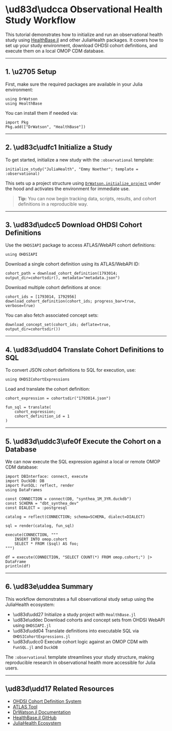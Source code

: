 # \ud83d\udcca Observational Health Study Workflow

This tutorial demonstrates how to initialize and run an observational health study using [HealthBase.jl](https://github.com/JuliaHealth/HealthBase.jl) and other JuliaHealth packages. It covers how to set up your study environment, download OHDSI cohort definitions, and execute them on a local OMOP CDM database.

---

## 1. \u2705 Setup

First, make sure the required packages are available in your Julia environment:

```@jldoctest
using DrWatson
using HealthBase
```

You can install them if needed via:

```@jldoctest
import Pkg
Pkg.add(["DrWatson", "HealthBase"])
```

---

## 2. \ud83c\udfc1 Initialize a Study

To get started, initialize a new study with the `:observational` template:

```@jldoctest
initialize_study("JuliaHealth", "Emmy Noether"; template = :observational)
```

This sets up a project structure using [`DrWatson.initialize_project`](https://juliadynamics.github.io/DrWatson.jl/dev/project/) under the hood and activates the environment for immediate use.

> **Tip:** You can now begin tracking data, scripts, results, and cohort definitions in a reproducible way.

---

## 3. \ud83d\udcc5 Download OHDSI Cohort Definitions

Use the `OHDSIAPI` package to access ATLAS/WebAPI cohort definitions:

```@jldoctest
using OHDSIAPI
```

Download a single cohort definition using its ATLAS/WebAPI ID:

```@jldoctest
cohort_path = download_cohort_definition(1793014; output_dir=cohortsdir(), metadata="metadata.json")
```

Download multiple cohort definitions at once:

```@jldoctest
cohort_ids = [1793014, 1792956]
download_cohort_definition(cohort_ids; progress_bar=true, verbose=true)
```

You can also fetch associated concept sets:

```@jldoctest
download_concept_set(cohort_ids; deflate=true, output_dir=cohortsdir())
```

---

## 4. \ud83d\udd04 Translate Cohort Definitions to SQL

To convert JSON cohort definitions to SQL for execution, use:

```@jldoctest
using OHDSICohortExpressions
```

Load and translate the cohort definition:

```@jldoctest
cohort_expression = cohortsdir("1793014.json")

fun_sql = translate(
    cohort_expression;
    cohort_definition_id = 1
)
```

---

## 5. \ud83d\uddc3\ufe0f Execute the Cohort on a Database

We can now execute the SQL expression against a local or remote OMOP CDM database:

```@jldoctest
import DBInterface: connect, execute
import DuckDB: DB
import FunSQL: reflect, render
using DataFrames

const CONNECTION = connect(DB, "synthea_1M_3YR.duckdb")
const SCHEMA = "dbt_synthea_dev"
const DIALECT = :postgresql

catalog = reflect(CONNECTION; schema=SCHEMA, dialect=DIALECT)

sql = render(catalog, fun_sql)

execute(CONNECTION, """
    INSERT INTO omop.cohort
    SELECT * FROM ($sql) AS foo;
""")

df = execute(CONNECTION, "SELECT COUNT(*) FROM omop.cohort;") |> DataFrame
println(df)
```

---

## 6. \ud83e\uddea Summary

This workflow demonstrates a full observational study setup using the JuliaHealth ecosystem:

* \ud83d\udd27 Initialize a study project with `HealthBase.jl`
* \ud83e\uddec Download cohorts and concept sets from OHDSI WebAPI using `OHDSIAPI.jl`
* \ud83d\udd04 Translate definitions into executable SQL via `OHDSICohortExpressions.jl`
* \ud83d\udcc0 Execute cohort logic against an OMOP CDM with `FunSQL.jl` and `DuckDB`

The `:observational` template streamlines your study structure, making reproducible research in observational health more accessible for Julia users.

---

## \ud83d\udd17 Related Resources

* [OHDSI Cohort Definition System](https://ohdsi.github.io/CommonDataModel/)
* [ATLAS Tool](https://atlas-demo.ohdsi.org/)
* [DrWatson.jl Documentation](https://juliadynamics.github.io/DrWatson.jl/)
* [HealthBase.jl GitHub](https://github.com/JuliaHealth/HealthBase.jl)
* [JuliaHealth Ecosystem](https://github.com/JuliaHealth)


